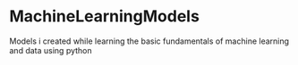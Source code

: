 # MachineLearningModels
Models i created while learning the basic fundamentals of machine learning and data using python 
